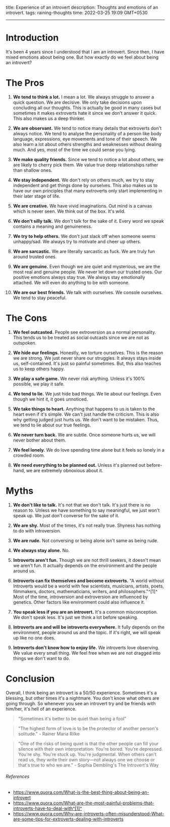 title: Experience of an introvert
description: Thoughts and emotions of an introvert.
tags: raining-thoughts
time: 2022-03-25 19:09 GMT+0530

---

# Introduction

It's been 4 years since I understood that I am an introvert. Since then, I have mixed emotions about being one. But how exactly do we feel about being an introvert?

# The Pros

1.  **We tend to think a lot.** I mean a lot. We always struggle to answer a quick question. We are decisive. We only take decisions upon concluding all our thoughts. This is actually be good in many cases but sometimes it makes extroverts hate it since we don't answer it quick. This also makes us a deep thinker.

2.  **We are observant.** We tend to notice many details that extroverts don't always notice. We tend to analyse the personality of a person like body language, expressions, eye movements and tone of their speech. We also learn a lot about others strengths and weaknesses without dealing much. And yes, most of the time we could sense you lying.

3.  **We make quality friends.** Since we tend to notice a lot about others, we are likely to cherry pick them. We value true deep relationships rather than shallow ones.

4.  **We stay independent.** We don't rely on others much, we try to stay independent and get things done by ourselves. This also makes us to have our own principles that many extroverts only start implementing in their later stage of life.

5.  **We are creative.** We have vivid imaginations. Out mind is a canvas which is never seen. We think out of the box. It's wild.

6.  **We don't silly talk.** We don't talk for the sake of it. Every word we speak contains a meaning and genuineness.

7.  **We try to help others.** We don't just slack off when someone seems unhappy/sad. We always try to motivate and cheer up others.

8.  **We are sarcastic.** We are literally sarcastic as fuck. We are truly fun around trusted ones.

9.  **We are genuine.** Even though we are quiet and mysterious, we are the most real and genuine people. We never let down our trusted ones. Our positive emotions always stay true. We always stay emotionally attached. We will even do anything to be with someone.

10. **We are our best friends.** We talk with ourselves. We console ourselves. We tend to stay peaceful.

# The Cons

1.  **We feel outcasted.** People see extroversion as a normal personality. This tends us to be treated as social outcasts since we are not as outspoken.

2.  **We hide our feelings.** Honestly, we torture ourselves. This is the reason we are strong. We just never share our struggles. It always stays inside us, self-contained. It's just so painful sometimes. But, this also teaches us to keep others happy.

3.  **We play a safe game.** We never risk anything. Unless it's 100% possible, we play it safe.

4.  **We tend to lie.** We just hide bad things. We lie about our feelings. Even though we hint it, it goes unnoticed.

5.  **We take things to heart.** Anything that happens to us is taken to the heart even if it's simple. We can't just handle the criticism. This is also why getting judged just hurts us. We don't want to be mistaken. Thus, we tend to lie about our true feelings.

6.  **We never turn back.** We are subtle. Once someone hurts us, we will never bother about them.

7.  **We feel lonely.** We do love spending time alone but it feels so lonely in a crowded room.

8.  **We need everything to be planned out.** Unless it's planned out before-hand, we are extremely obnoxious about it.

# Myths

1. **We don't like to talk.** It's not that we don't talk. It's just there is no reason to. Unless we have something to say meaningful, we just won't speak up. We just don't converse for the sake of it.

2. **We are shy.** Most of the times, it's not really true. Shyness has nothing to do with introversion.

3. **We are rude.** Not conversing or being alone isn't same as being rude.

4. **We always stay alone.** No.

5. **Introverts aren't fun.** Though we are not thrill seekers, it doesn't mean we aren't fun. It actually depends on the environment and the people around us.

6. **Introverts can fix themselves and become extroverts.** "A world without Introverts would be a world with few scientists, musicians, artists, poets, filmmakers, doctors, mathematicians, writers, and philosophers."^[1]^ Most of the time, introversion and extroversion are influenced by genetics. Other factors like environment could also influence it.

7. **You speak less if you are an introvert.** It's a common misconception. We don't speak less. It's just we think a lot before speaking.

8. **Introverts are and will be introverts everywhere.** It fully depends on the environment, people around us and the topic. If it's right, we will speak up like no one does.

9. **Introverts don't know how to enjoy life.** We introverts love observing. We value every small thing. We feel free when we are not dragged into things we don't want to do.

# Conclusion

Overall, I think being an introvert is a 50/50 experience. Sometimes it's a blessing, but other times it's a nightmare. You don't know what others are going through. So whenever you see an introvert try and be friends with him/her, it's hell of an experience.

> "Sometimes it's better to be quiet than being a fool"

> "The highest form of love is to be the protector of another person's solitude." - Rainer Maria Rilke

> "One of the risks of being quiet is that the other people can fill your silence with their own interpretation: You're bored. You're depressed. You're shy. You're stuck up. You're judgmental. When others can't read us, they write their own story—not always one we choose or that's true to who we are." - Sophia Dembling's The Introvert's Way

###### References

-   https://www.quora.com/What-is-the-best-thing-about-being-an-introvert
-   https://www.quora.com/What-are-the-most-painful-problems-that-introverts-have-to-deal-with^[1]^
-   https://www.quora.com/Why-are-introverts-often-misunderstood-What-are-some-tips-for-extroverts-dealing-with-introverts
